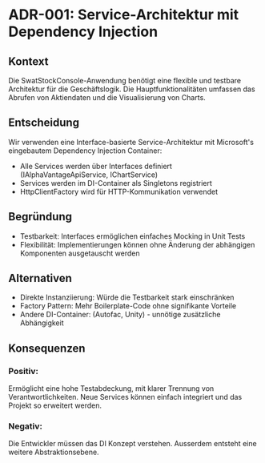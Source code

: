# ADR-001: Service-Architektur mit Dependency Injection

## Kontext
Die SwatStockConsole-Anwendung benötigt eine flexible und testbare Architektur für die Geschäftslogik.
Die Hauptfunktionalitäten umfassen das Abrufen von Aktiendaten und die Visualisierung von Charts.

## Entscheidung
Wir verwenden eine Interface-basierte Service-Architektur mit Microsoft's eingebautem Dependency Injection Container:

- Alle Services werden über Interfaces definiert (IAlphaVantageApiService, IChartService)
- Services werden im DI-Container als Singletons registriert
- HttpClientFactory wird für HTTP-Kommunikation verwendet

## Begründung

- Testbarkeit: Interfaces ermöglichen einfaches Mocking in Unit Tests
- Flexibilität: Implementierungen können ohne Änderung der abhängigen Komponenten ausgetauscht werden

## Alternativen

- Direkte Instanziierung: Würde die Testbarkeit stark einschränken
- Factory Pattern: Mehr Boilerplate-Code ohne signifikante Vorteile
- Andere DI-Container: (Autofac, Unity) - unnötige zusätzliche Abhängigkeit

## Konsequenzen

### Positiv:

Ermöglicht eine hohe Testabdeckung, mit klarer Trennung von Verantwortlichkeiten.
Neue Services können einfach integriert und das Projekt so erweitert werden.


### Negativ:

Die Entwickler müssen das DI Konzept verstehen. Ausserdem entsteht eine weitere Abstraktionsebene.